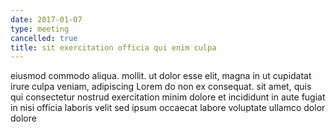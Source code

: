 ```yaml
---
date: 2017-01-07
type: meeting
cancelled: true
title: sit exercitation officia qui enim culpa
---
```

eiusmod commodo aliqua. mollit. ut dolor esse elit, magna in ut cupidatat irure culpa veniam, adipiscing Lorem do non ex consequat. sit amet, quis qui consectetur nostrud exercitation minim dolore et incididunt in aute fugiat in nisi officia laboris velit sed ipsum occaecat labore voluptate ullamco dolor dolore